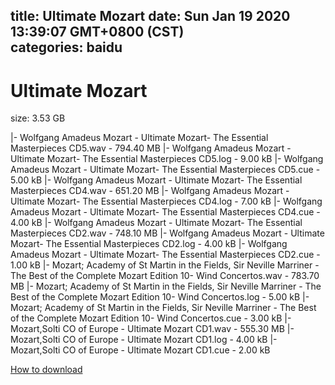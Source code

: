 
title: Ultimate Mozart
date: Sun Jan 19 2020 13:39:07 GMT+0800 (CST)    
categories: baidu
---

# Ultimate Mozart
size: 3.53 GB
 
 
|- Wolfgang Amadeus Mozart - Ultimate Mozart- The Essential Masterpieces CD5.wav - 794.40 MB
|- Wolfgang Amadeus Mozart - Ultimate Mozart- The Essential Masterpieces CD5.log - 9.00 kB
|- Wolfgang Amadeus Mozart - Ultimate Mozart- The Essential Masterpieces CD5.cue - 5.00 kB
|- Wolfgang Amadeus Mozart - Ultimate Mozart- The Essential Masterpieces CD4.wav - 651.20 MB
|- Wolfgang Amadeus Mozart - Ultimate Mozart- The Essential Masterpieces CD4.log - 7.00 kB
|- Wolfgang Amadeus Mozart - Ultimate Mozart- The Essential Masterpieces CD4.cue - 4.00 kB
|- Wolfgang Amadeus Mozart - Ultimate Mozart- The Essential Masterpieces CD2.wav - 748.10 MB
|- Wolfgang Amadeus Mozart - Ultimate Mozart- The Essential Masterpieces CD2.log - 4.00 kB
|- Wolfgang Amadeus Mozart - Ultimate Mozart- The Essential Masterpieces CD2.cue - 1.00 kB
|- Mozart; Academy of St Martin in the Fields, Sir Neville Marriner - The Best of the Complete Mozart Edition 10- Wind Concertos.wav - 783.70 MB
|- Mozart; Academy of St Martin in the Fields, Sir Neville Marriner - The Best of the Complete Mozart Edition 10- Wind Concertos.log - 5.00 kB
|- Mozart; Academy of St Martin in the Fields, Sir Neville Marriner - The Best of the Complete Mozart Edition 10- Wind Concertos.cue - 3.00 kB
|- Mozart,Solti CO of Europe - Ultimate Mozart CD1.wav - 555.30 MB
|- Mozart,Solti CO of Europe - Ultimate Mozart CD1.log - 4.00 kB
|- Mozart,Solti CO of Europe - Ultimate Mozart CD1.cue - 2.00 kB

[How to download](https://bpcam.bemobtrk.com/go/2ceec3aa-1ca2-46d6-b9ff-aaa5c184517c?jno=5235)